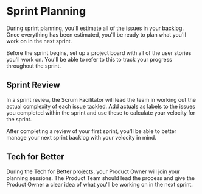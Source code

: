 # Sprint Planning

During sprint planning, you'll estimate all of the issues in your backlog. Once everything has been estimated, you'll be ready to plan what you'll work on in the next sprint.

Before the sprint begins, set up a project board with all of the user stories you'll work on. You'll be able to refer to this to track your progress throughout the sprint.

## Sprint Review

In a sprint review, the Scrum Facilitator will lead the team in working out the actual complexity of each issue tackled. Add actuals as labels to the issues you completed within the sprint and use these to calculate your velocity for the sprint.

After completing a review of your first sprint, you'll be able to better manage your next sprint backlog with your velocity in mind.

## Tech for Better

During the Tech for Better projects, your Product Owner will join your planning sessions. The Product Team should lead the process and give the Product Owner a clear idea of what you'll be working on in the next sprint.

